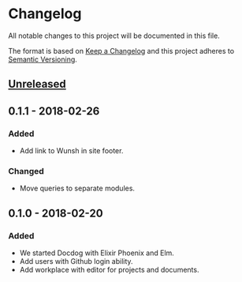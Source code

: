 # Changelog

All notable changes to this project will be documented in this file.

The format is based on [Keep a Changelog](http://keepachangelog.com/en/1.0.0/)
and this project adheres to [Semantic Versioning](http://semver.org/spec/v2.0.0.html).

## [Unreleased]

## 0.1.1 - 2018-02-26

### Added

- Add link to Wunsh in site footer.

### Changed

- Move queries to separate modules.

## 0.1.0 - 2018-02-20

### Added

- We started Docdog with Elixir Phoenix and Elm.
- Add users with Github login ability.
- Add workplace with editor for projects and documents.

[Unreleased]: https://github.com/wunsh/docdog-engine/compare/v0.1.1...HEAD
[0.1.1]: https://github.com/wunsh/docdog-engine/compare/v0.1.0...v0.1.1
